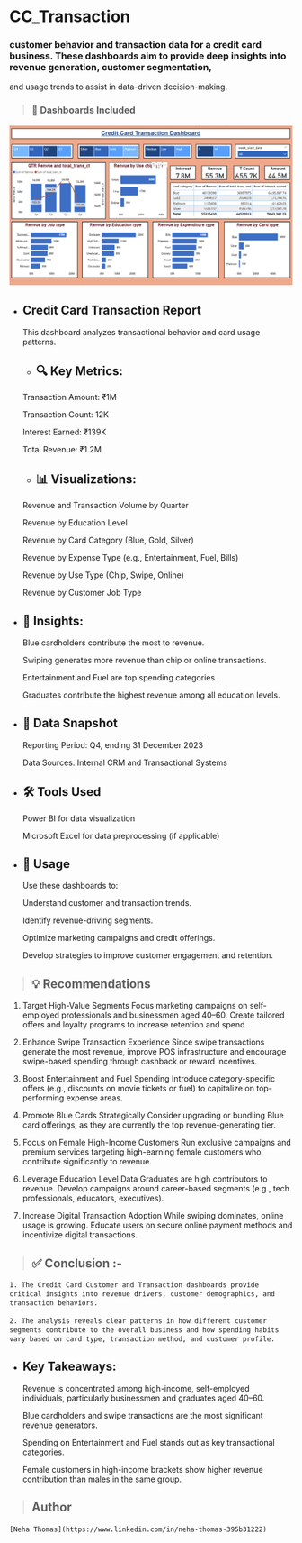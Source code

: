 # CC_Transaction

  ### customer behavior and transaction data for a credit card business. These dashboards aim to provide deep insights into revenue generation, customer segmentation,
  and usage trends to assist in data-driven decision-making.

> ### 📁 Dashboards Included
 
   ![CC_Transaction](https://github.com/neha123ann/CC_Transaction/blob/main/Credit_Card_Transaction.png)


* ## Credit Card Transaction Report
  
     
    This dashboard analyzes transactional behavior and card usage patterns.
  
   *  ## 🔍 Key Metrics:
   
   
     Transaction Amount: ₹1M

     Transaction Count: 12K

     Interest Earned: ₹139K

     Total Revenue: ₹1.2M
   

   * ## 📊 Visualizations:
  
  
    Revenue and Transaction Volume by Quarter

    Revenue by Education Level

    Revenue by Card Category (Blue, Gold, Silver)

    Revenue by Expense Type (e.g., Entertainment, Fuel, Bills)

    Revenue by Use Type (Chip, Swipe, Online)

    Revenue by Customer Job Type

  
  

* ## 🧠 Insights:


    Blue cardholders contribute the most to revenue.

    Swiping generates more revenue than chip or online transactions.

    Entertainment and Fuel are top spending categories.

    Graduates contribute the highest revenue among all education levels.


* ## 📅 Data Snapshot

    Reporting Period: Q4, ending 31 December 2023

    Data Sources: Internal CRM and Transactional Systems
  

* ## 🛠 Tools Used
  

   Power BI for data visualization

   Microsoft Excel for data preprocessing (if applicable)



 * ## 📌 Usage
    
    Use these dashboards to:

    Understand customer and transaction trends.

    Identify revenue-driving segments.

    Optimize marketing campaigns and credit offerings.

    Develop strategies to improve customer engagement and retention.


> ## 💡 Recommendations

   1. Target High-Value Segments
     Focus marketing campaigns on self-employed professionals and businessmen aged 40–60. Create tailored offers and loyalty programs to increase retention and spend.

   2. Enhance Swipe Transaction Experience
     Since swipe transactions generate the most revenue, improve POS infrastructure and encourage swipe-based spending through cashback or reward incentives.

   3. Boost Entertainment and Fuel Spending
     Introduce category-specific offers (e.g., discounts on movie tickets or fuel) to capitalize on top-performing expense areas.

   4. Promote Blue Cards Strategically
     Consider upgrading or bundling Blue card offerings, as they are currently the top revenue-generating tier.

   5. Focus on Female High-Income Customers
     Run exclusive campaigns and premium services targeting high-earning female customers who contribute significantly to revenue.

   6. Leverage Education Level Data
     Graduates are high contributors to revenue. Develop campaigns around career-based segments (e.g., tech professionals, educators, executives).

   7. Increase Digital Transaction Adoption
    While swiping dominates, online usage is growing. Educate users on secure online payment methods and incentivize digital transactions.


> ## ✅ Conclusion :-


    1. The Credit Card Customer and Transaction dashboards provide critical insights into revenue drivers, customer demographics, and transaction behaviors.
 
    2. The analysis reveals clear patterns in how different customer segments contribute to the overall business and how spending habits vary based on card type, transaction method, and customer profile.
  

* ## Key Takeaways:
  
  
   Revenue is concentrated among high-income, self-employed individuals, particularly businessmen and graduates aged 40–60.

   Blue cardholders and swipe transactions are the most significant revenue generators.

   Spending on Entertainment and Fuel stands out as key transactional categories.

   Female customers in high-income brackets show higher revenue contribution than males in the same group.




> ## Author
    [Neha Thomas](https://www.linkedin.com/in/neha-thomas-395b31222)
